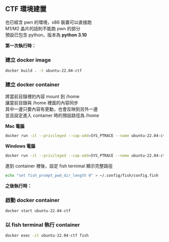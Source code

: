 ## CTF 環境建置
也已經含 pwn 的環境，x86 裝置可以直接跑  
M1/M2 晶片的話則不能跑 pwn 的部分  
預設已包含 python，版本為 **python 3.10**  

**第一次執行時：**
### 建立 docker image
```sh
docker build . -t ubuntu-22.04-ctf
```
### 建立 docker container
將當前目錄裡的內容 mount 到 /home  
讓當前目錄與 /home 裡面的內容同步  
其中一邊只要內容有更動，也會反映到另外一邊  
並且設定進入 container 時的預設路徑為 /home  

**Mac 電腦**
```sh
docker run -it --privileged --cap-add=SYS_PTRACE --name ubuntu-22.04-ctf --mount type=bind,source=`pwd`,target=/home --workdir /home ubuntu-22.04-ctf:latest
```
**Windows 電腦**
```sh
docker run -it --privileged --cap-add=SYS_PTRACE --name ubuntu-22.04-ctf --mount type=bind,source=%CD%,target=/home --workdir /home ubuntu-22.04-ctf:latest
```
進到 container 裡後，設定 fish ternimal 顯示完整路徑  
```sh
echo "set fish_prompt_pwd_dir_length 0" > ~/.config/fish/config.fish
```
**之後執行時：**
### 啟動 docker container
```sh
docker start ubuntu-22.04-ctf
```
### 以 fish terminal 執行 container
```sh
docker exec -it ubuntu-22.04-ctf fish
```